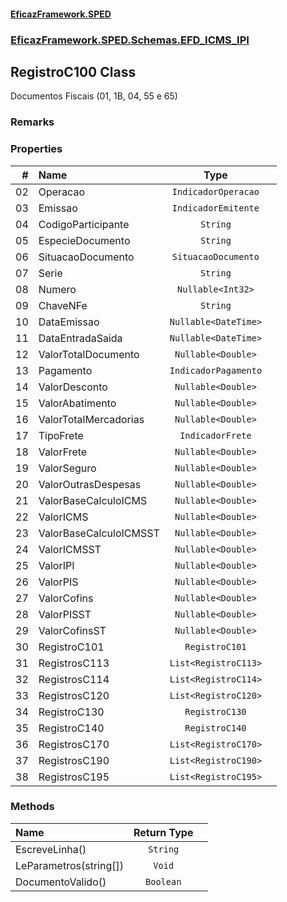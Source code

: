 #### [EficazFramework.SPED](EficazFrameworkSPED.md 'EficazFramework SPED')
### [EficazFramework.SPED.Schemas.EFD_ICMS_IPI](EficazFramework.SPED.Schemas.EFD_ICMS_IPI.md 'EficazFramework.SPED.Schemas.EFD_ICMS_IPI')

## RegistroC100 Class

Documentos Fiscais (01, 1B, 04, 55 e 65)

### Remarks
### Properties

| # | Name | Type | |
| ---: | :--- | :---: | :--- |
| 02 | Operacao | `IndicadorOperacao` |  |
| 03 | Emissao | `IndicadorEmitente` |  |
| 04 | CodigoParticipante | `String` |  |
| 05 | EspecieDocumento | `String` |  |
| 06 | SituacaoDocumento | `SituacaoDocumento` |  |
| 07 | Serie | `String` |  |
| 08 | Numero | `Nullable<Int32>` |  |
| 09 | ChaveNFe | `String` |  |
| 10 | DataEmissao | `Nullable<DateTime>` |  |
| 11 | DataEntradaSaida | `Nullable<DateTime>` |  |
| 12 | ValorTotalDocumento | `Nullable<Double>` |  |
| 13 | Pagamento | `IndicadorPagamento` |  |
| 14 | ValorDesconto | `Nullable<Double>` |  |
| 15 | ValorAbatimento | `Nullable<Double>` |  |
| 16 | ValorTotalMercadorias | `Nullable<Double>` |  |
| 17 | TipoFrete | `IndicadorFrete` |  |
| 18 | ValorFrete | `Nullable<Double>` |  |
| 19 | ValorSeguro | `Nullable<Double>` |  |
| 20 | ValorOutrasDespesas | `Nullable<Double>` |  |
| 21 | ValorBaseCalculoICMS | `Nullable<Double>` |  |
| 22 | ValorICMS | `Nullable<Double>` |  |
| 23 | ValorBaseCalculoICMSST | `Nullable<Double>` |  |
| 24 | ValorICMSST | `Nullable<Double>` |  |
| 25 | ValorIPI | `Nullable<Double>` |  |
| 26 | ValorPIS | `Nullable<Double>` |  |
| 27 | ValorCofins | `Nullable<Double>` |  |
| 28 | ValorPISST | `Nullable<Double>` |  |
| 29 | ValorCofinsST | `Nullable<Double>` |  |
| 30 | RegistroC101 | `RegistroC101` |  |
| 31 | RegistrosC113 | `List<RegistroC113>` |  |
| 32 | RegistrosC114 | `List<RegistroC114>` |  |
| 33 | RegistrosC120 | `List<RegistroC120>` |  |
| 34 | RegistroC130 | `RegistroC130` |  |
| 35 | RegistroC140 | `RegistroC140` |  |
| 36 | RegistrosC170 | `List<RegistroC170>` |  |
| 37 | RegistrosC190 | `List<RegistroC190>` |  |
| 38 | RegistrosC195 | `List<RegistroC195>` |  |
### Methods

| Name | Return Type | |
| :--- | :---: | :--- |
| EscreveLinha() | `String` |  |
| LeParametros(string[]) | `Void` |  |
| DocumentoValido() | `Boolean` |  |
